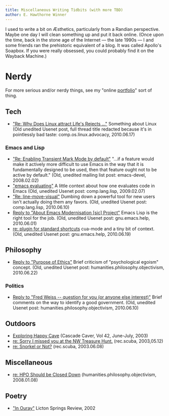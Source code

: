 ```yaml
---
title: Miscellaneous Writing Tidbits (with more TBD)
author: E. Hawthorne Winner
---
```


I used to write a bit on Æsthetics, particularly from a Randian
perspective. Maybe one day I will clean something up and put it back
online. (Once upon the time, back in the stone age of the Internet —
the late 1990s — I and some friends ran the prehistoric equivalent of
a blog. It was called Apollo's Soapbox. If you were really obsessed,
you could probably find it on the Wayback Machine.)

# Nerdy

For more serious and/or nerdy things, see my "online
[portfolio](portfolio.html)" sort of thing.

## Tech

-   [\"Re: Why Does Linux attract Life\'s Rejects
    \...\"](https://groups.google.com/d/msg/comp.os.linux.advocacy/N3WdB4WIuHM/KFo2T-5s15gJ)
    Something about Linux (Old unedited Usenet post, full thread title
    redacted because it\'s in pointlessly bad taste:
    comp.os.linux.advocacy, 2010.06.17)

### Emacs and Lisp

-   [\"Re: Enabling Transient Mark Mode by
    default\"](https://lists.gnu.org/archive/html/emacs-devel/2008-02/msg01821.html)
    \"\...if a feature would make it actively more difficult to use
    Emacs in the way that it is fundamentally designed to be used, then
    that feature ought not to be active by default.\" (Old, unedited
    mailing list post: emacs-devel, 2008.02.02)
-   [\"emacs
    evaluating\"](https://groups.google.com/d/msg/comp.lang.lisp/H9KuCia2VHs/48r_MvWrCxkJ)
    A little context about how one evaluates code in Emacs (Old,
    unedited Usenet post: comp.lang.lisp, 2009.02.07)
-   [\"Re:
    line-move-visual\"](https://groups.google.com/d/msg/comp.lang.lisp/1HyByIste6Y/oGaveKXZ-T8J)
    Dumbing down a powerful tool for new users isn\'t actually doing
    them any favors. (Old, unedited Usenet post: comp.lang.lisp,
    2010.06.10)
-   [Reply to \"About Emacs Modernisation \[sic\]
    Project\"](https://groups.google.com/d/msg/gnu.emacs.help/bSHRS0dt_tg/L8daw8UnseEJ)
    Emacs Lisp is the right tool for the job. (Old, unedited Usenet
    post: gnu.emacs.help, 2010.06.01)
-   [re: plugin for standard
    shortcuts](https://groups.google.com/d/msg/gnu.emacs.help/u1rKmh2Zu78/eeLSORXh5BsJ)
    cua-mode and a tiny bit of context. (Old, unedited Usenet post:
    gnu.emacs.help, 2010.06.19)


## Philosophy

-   [Reply to \"Purpose of
    Ethics\"](https://groups.google.com/d/msg/humanities.philosophy.objectivism/MED15oxyXFo/9Nwbx3biEtkJ)
    Brief criticism of \"psychological egoism\" concept. (Old, unedited
    Usenet post: humanities.philosophy.objectivism, 2010.06.22)


### Politics

-   [Reply to \"Fred Weiss \-- question for you (or anyone else
    interest)\"](https://groups.google.com/d/msg/humanities.philosophy.objectivism/AVQF2McTyPQ/FuzOnZ90xYEJ)
    Brief comments on the way to identify a good government. (Old,
    unedited Usenet post: humanities.philosophy.objectivism, 2010.06.10)


## Outdoors

-   [Exploring Happy
    Cave](http://www.alpental.com/grotto/2003-v042-n006(-007).pdf)
    (Cascade Caver, Vol 42, June-July, 2003)
-   [re: Sorry I missed you at the NW Treasure
    Hunt.](https://groups.google.com/d/msg/rec.scuba/X0Pg145HpbY/CF_BL9Edc1wJ)
    (rec.scuba, 2003,05.12)
-   [re: Snorkel or
    Not?](https://groups.google.com/d/msg/rec.scuba/2h56dWPFN9o/1baZtEt6u1gJ)
    (rec.scuba, 2003.06.08)


## Miscellaneous

-   [re: HPO Should be Closed
    Down](https://groups.google.com/d/msg/humanities.philosophy.objectivism/oB902p2w1eU/4ONjWP2-IUIJ)
    (humanities.philosophy.objectivism, 2008.01.08)


## Poetry

-   [\"In
    Ouray\"](http://lsr.northseattle.edu/back_issues/2002/literature/inouray.html)
    Licton Springs Review, 2002
